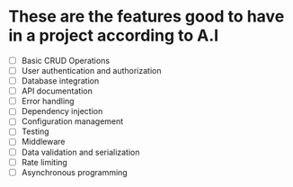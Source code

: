 
# These are the features good to have in a project according to A.I 

- [ ] Basic CRUD Operations
- [ ] User authentication and authorization
- [ ] Database integration
- [ ] API documentation
- [ ] Error handling
- [ ] Dependency injection
- [ ] Configuration management
- [ ] Testing
- [ ] Middleware
- [ ] Data validation and serialization
- [ ] Rate limiting
- [ ] Asynchronous programming

